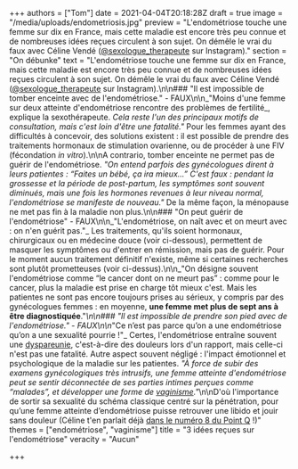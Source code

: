 +++
authors = ["Tom"]
date = 2021-04-04T20:18:28Z
draft = true
image = "/media/uploads/endometriosis.jpg"
preview = "L'endométriose touche une femme sur dix en France, mais cette maladie est encore très peu connue et de nombreuses idées reçues circulent à son sujet. On démêle le vrai du faux avec Céline Vendé ([@sexologue_therapeute](https://5k0n3.r.a.d.sendibm1.com/mk/cl/f/nWpEd6dZNozaYsE9-_0da9K1B99adZTRwAj1P-o-v3P3Tp9NdlGGOE8ELMD3JgJxqmsFTlEK5g1ZI-5DpSNSrIZVDuXfsgd6tJuWl2yvwPDXbxAJtZT9ypQWygq_sKeZR2rCwxOzHjPiEMzWhuqeE630iJ9m5QPprxu2vU13K8koeN3CXNffj4Qp8UiPtlb4gbA) sur Instagram)."
section = "On débunke"
text = "L'endométriose touche une femme sur dix en France, mais cette maladie est encore très peu connue et de nombreuses idées reçues circulent à son sujet. On démêle le vrai du faux avec Céline Vendé ([@sexologue_therapeute](https://5k0n3.r.a.d.sendibm1.com/mk/cl/f/nWpEd6dZNozaYsE9-_0da9K1B99adZTRwAj1P-o-v3P3Tp9NdlGGOE8ELMD3JgJxqmsFTlEK5g1ZI-5DpSNSrIZVDuXfsgd6tJuWl2yvwPDXbxAJtZT9ypQWygq_sKeZR2rCwxOzHjPiEMzWhuqeE630iJ9m5QPprxu2vU13K8koeN3CXNffj4Qp8UiPtlb4gbA) sur Instagram).\n\n### \"Il est impossible de tomber enceinte avec de l'endométriose.\" - FAUX\n\n_\"Moins d'une femme sur deux atteinte d'endométriose rencontre des problèmes de fertilité_, explique la sexothérapeute. _Cela reste l'un des principaux motifs de consultation, mais c'est loin d'être une fatalité.\"_ Pour les femmes ayant des difficultés à concevoir, des solutions existent : il est possible de prendre des traitements hormonaux de stimulation ovarienne, ou de procéder à une FIV (fécondation _in vitro_).\n\nA contrario, tomber enceinte ne permet pas de guérir de l'endométriose. _\"On entend parfois des gynécologues dirent à leurs patientes : “Faites un bébé, ça ira mieux...” C'est faux : pendant la grossesse et la période de post-partum, les symptômes sont souvent diminués, mais une fois les hormones revenues à leur niveau normal, l'endométriose se manifeste de nouveau.\"_ De la même façon, la ménopause ne met pas fin à la maladie non plus.\n\n### \"On peut guérir de l'endométriose\" - FAUX\n\n_\"L'endométriose, on naît avec et on meurt avec : on n'en guérit pas.\"_ Les traitements, qu'ils soient hormonaux, chirurgicaux ou en médecine douce (voir ci-dessous), permettent de masquer les symptômes ou d'entrer en rémission, mais pas de guérir. Pour le moment aucun traitement définitif n'existe, même si certaines recherches sont plutôt prometteuses (voir ci-dessus).\n\n_\"On désigne souvent l'endométriose comme “le cancer dont on ne meurt pas” : comme pour le cancer, plus la maladie est prise en charge tôt mieux c'est. Mais les patientes ne sont pas encore toujours prises au sérieux, y compris par des gynécologues femmes : en moyenne, **une femme met plus de sept ans à être diagnostiquée**.\"_\n\n### \"Il est impossible de prendre son pied avec de l'endométriose.\" - FAUX\n\n_\"Ce n’est pas parce qu’on a une endométriose qu’on a une sexualité pourrie !\"_ Certes, l'endométriose entraîne souvent une [dyspareunie](https://www.endofrance.org/la-maladie-endometriose/symptomes-endometriose/dyspareunie-douleurs-rapports-sexuels/), c'est-à-dire des douleurs lors d'un rapport, mais celle-ci n'est pas une fatalité. Autre aspect souvent négligé : l'impact émotionnel et psychologique de la maladie sur les patientes. _\"À force de subir des examens gynécologiques très intrusifs, une femme atteinte d'endométriose peut se sentir déconnectée de ses parties intimes perçues comme “malades”, et développer une forme de_ [_vaginisme_](https://lepointq.com/newsletters/a-double-tour/)_.\"_\n\nD'où l'importance de sortir sa sexualité du schéma classique centré sur la pénétration, pour qu’une femme atteinte d’endométriose puisse retrouver une libido et jouir sans douleur (Céline t'en parlait déjà [dans le numéro 8 du Point Q](https://lepointq.com/articles/20-11/un-rapport-sexuel-se-termine-forcement-par-une-penetration/) !)"
themes = ["endométriose", "vaginisme"]
title = "3 idées reçues sur l'endométriose"
veracity = "Aucun"

+++
